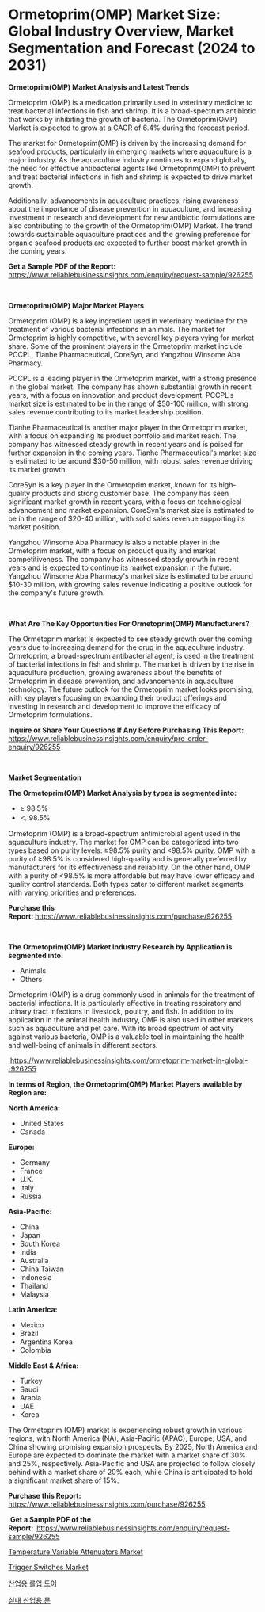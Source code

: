 <p><h1>Ormetoprim(OMP) Market Size: Global Industry Overview, Market Segmentation and Forecast (2024 to 2031)</h1></p><p><strong>Ormetoprim(OMP) Market Analysis and Latest Trends</strong></p>
<p><p>Ormetoprim (OMP) is a medication primarily used in veterinary medicine to treat bacterial infections in fish and shrimp. It is a broad-spectrum antibiotic that works by inhibiting the growth of bacteria. The Ormetoprim(OMP) Market is expected to grow at a CAGR of 6.4% during the forecast period.</p><p>The market for Ormetoprim(OMP) is driven by the increasing demand for seafood products, particularly in emerging markets where aquaculture is a major industry. As the aquaculture industry continues to expand globally, the need for effective antibacterial agents like Ormetoprim(OMP) to prevent and treat bacterial infections in fish and shrimp is expected to drive market growth.</p><p>Additionally, advancements in aquaculture practices, rising awareness about the importance of disease prevention in aquaculture, and increasing investment in research and development for new antibiotic formulations are also contributing to the growth of the Ormetoprim(OMP) Market. The trend towards sustainable aquaculture practices and the growing preference for organic seafood products are expected to further boost market growth in the coming years.</p></p>
<p><strong>Get a Sample PDF of the Report:&nbsp;</strong> <a href="https://www.reliablebusinessinsights.com/enquiry/request-sample/926255">https://www.reliablebusinessinsights.com/enquiry/request-sample/926255</a></p>
<p>&nbsp;</p>
<p><strong>Ormetoprim(OMP) Major Market Players</strong></p>
<p><p>Ormetoprim (OMP) is a key ingredient used in veterinary medicine for the treatment of various bacterial infections in animals. The market for Ormetoprim is highly competitive, with several key players vying for market share. Some of the prominent players in the Ormetoprim market include PCCPL, Tianhe Pharmaceutical, CoreSyn, and Yangzhou Winsome Aba Pharmacy.</p><p>PCCPL is a leading player in the Ormetoprim market, with a strong presence in the global market. The company has shown substantial growth in recent years, with a focus on innovation and product development. PCCPL's market size is estimated to be in the range of $50-100 million, with strong sales revenue contributing to its market leadership position.</p><p>Tianhe Pharmaceutical is another major player in the Ormetoprim market, with a focus on expanding its product portfolio and market reach. The company has witnessed steady growth in recent years and is poised for further expansion in the coming years. Tianhe Pharmaceutical's market size is estimated to be around $30-50 million, with robust sales revenue driving its market growth.</p><p>CoreSyn is a key player in the Ormetoprim market, known for its high-quality products and strong customer base. The company has seen significant market growth in recent years, with a focus on technological advancement and market expansion. CoreSyn's market size is estimated to be in the range of $20-40 million, with solid sales revenue supporting its market position.</p><p>Yangzhou Winsome Aba Pharmacy is also a notable player in the Ormetoprim market, with a focus on product quality and market competitiveness. The company has witnessed steady growth in recent years and is expected to continue its market expansion in the future. Yangzhou Winsome Aba Pharmacy's market size is estimated to be around $10-30 million, with growing sales revenue indicating a positive outlook for the company's future growth.</p></p>
<p>&nbsp;</p>
<p><strong>What Are The Key Opportunities For Ormetoprim(OMP) Manufacturers?</strong></p>
<p><p>The Ormetoprim market is expected to see steady growth over the coming years due to increasing demand for the drug in the aquaculture industry. Ormetoprim, a broad-spectrum antibacterial agent, is used in the treatment of bacterial infections in fish and shrimp. The market is driven by the rise in aquaculture production, growing awareness about the benefits of Ormetoprim in disease prevention, and advancements in aquaculture technology. The future outlook for the Ormetoprim market looks promising, with key players focusing on expanding their product offerings and investing in research and development to improve the efficacy of Ormetoprim formulations.</p></p>
<p><strong>Inquire or Share Your Questions If Any Before Purchasing This Report:</strong> <a href="https://www.reliablebusinessinsights.com/enquiry/pre-order-enquiry/926255">https://www.reliablebusinessinsights.com/enquiry/pre-order-enquiry/926255</a></p>
<p>&nbsp;</p>
<p><strong>Market Segmentation</strong></p>
<p><strong>The Ormetoprim(OMP) Market Analysis by types is segmented into:</strong></p>
<p><ul><li>≥ 98.5%</li><li>＜ 98.5%</li></ul></p>
<p><p>Ormetoprim (OMP) is a broad-spectrum antimicrobial agent used in the aquaculture industry. The market for OMP can be categorized into two types based on purity levels: ≥98.5% purity and <98.5% purity. OMP with a purity of ≥98.5% is considered high-quality and is generally preferred by manufacturers for its effectiveness and reliability. On the other hand, OMP with a purity of <98.5% is more affordable but may have lower efficacy and quality control standards. Both types cater to different market segments with varying priorities and preferences.</p></p>
<p><strong>Purchase this Report:&nbsp;</strong><a href="https://www.reliablebusinessinsights.com/purchase/926255">https://www.reliablebusinessinsights.com/purchase/926255</a></p>
<p>&nbsp;</p>
<p><strong>The Ormetoprim(OMP) Market Industry Research by Application is segmented into:</strong></p>
<p><ul><li>Animals</li><li>Others</li></ul></p>
<p><p>Ormetoprim (OMP) is a drug commonly used in animals for the treatment of bacterial infections. It is particularly effective in treating respiratory and urinary tract infections in livestock, poultry, and fish. In addition to its application in the animal health industry, OMP is also used in other markets such as aquaculture and pet care. With its broad spectrum of activity against various bacteria, OMP is a valuable tool in maintaining the health and well-being of animals in different sectors.</p></p>
<p><a href="https://www.reliablebusinessinsights.com/ormetoprim-market-in-global-r926255">&nbsp;https://www.reliablebusinessinsights.com/ormetoprim-market-in-global-r926255</a></p>
<p><strong>In terms of Region, the Ormetoprim(OMP) Market Players available by Region are:</strong></p>
<p>
    <p> <strong> North America: </strong>
        <ul>
            <li>United States</li>
            <li>Canada</li>
        </ul>
        </p> 
    <p> <strong> Europe: </strong>
        <ul>
            <li>Germany</li>
            <li>France</li>
            <li>U.K.</li>
            <li>Italy</li>
            <li>Russia</li>
        </ul>
        </p> 
    <p> <strong> Asia-Pacific: </strong>
        <ul>
            <li>China</li>
            <li>Japan</li>
            <li>South Korea</li>
            <li>India</li>
            <li>Australia</li>
            <li>China Taiwan</li>
            <li>Indonesia</li>
            <li>Thailand</li>
            <li>Malaysia</li>
        </ul>
        </p> 
    <p> <strong> Latin America: </strong>
        <ul>
            <li>Mexico</li>
            <li>Brazil</li>
            <li>Argentina Korea</li>
            <li>Colombia</li>
        </ul>
        </p> 
    <p> <strong> Middle East & Africa: </strong>
        <ul>
            <li>Turkey</li>
            <li>Saudi</li>
            <li>Arabia</li>
            <li>UAE</li>
            <li>Korea</li>
        </ul>
    </p>
    </p>
<p><p>The Ormetoprim (OMP) market is experiencing robust growth in various regions, with North America (NA), Asia-Pacific (APAC), Europe, USA, and China showing promising expansion prospects. By 2025, North America and Europe are expected to dominate the market with a market share of 30% and 25%, respectively. Asia-Pacific and USA are projected to follow closely behind with a market share of 20% each, while China is anticipated to hold a significant market share of 15%.</p></p>
<p><strong>Purchase this Report: </strong><a href="https://www.reliablebusinessinsights.com/purchase/926255">https://www.reliablebusinessinsights.com/purchase/926255</a></p>
<p>&nbsp;<strong>Get a Sample PDF of the Report:&nbsp;&nbsp;</strong><a href="https://www.reliablebusinessinsights.com/enquiry/request-sample/926255">https://www.reliablebusinessinsights.com/enquiry/request-sample/926255</a></p>
<p><strong></strong></p>
<p><p><a href="https://issuu.com/reportprime-2/docs/temperature-variable-attenuators-market-size-2030.">Temperature Variable Attenuators Market</a></p><p><a href="https://issuu.com/reportprime-2/docs/trigger-switches-market-size-2030.pptx">Trigger Switches Market</a></p><p><a href="https://github.com/admichael111/Market-Research-Report-List-1/blob/main/271319893267.md">산업용 롤업 도어</a></p><p><a href="https://github.com/hook46569/Market-Research-Report-List-1/blob/main/831148093266.md">실내 산업용 문</a></p></p>